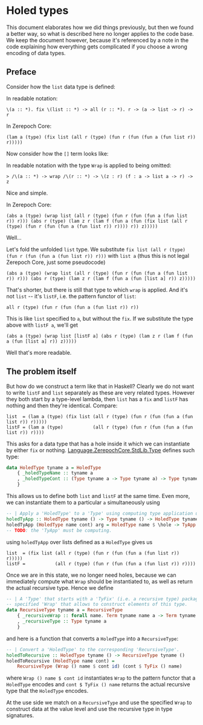 # Holed types

This document elaborates how we did things previously, but then we found a better way, so what is described here no longer applies to the code base. We keep the document however, because it's referenced by a note in the code explaining how everything gets complicated if you choose a wrong encoding of data types.

## Preface

Consider how the `list` data type is defined:

In readable notation:

```
\(a :: *). fix \(list :: *) -> all (r :: *). r -> (a -> list -> r) -> r
```

In Zerepoch Core:

```
(lam a (type) (fix list (all r (type) (fun r (fun (fun a (fun list r)) r)))))
```

Now consider how the `[]` term looks like:

In readable notation with the type `Wrap` is applied to being omitted:

```
> /\(a :: *) -> wrap /\(r :: *) -> \(z : r) (f : a -> list a -> r) -> z
```

Nice and simple.

In Zerepoch Core:

```
(abs a (type) (wrap list (all r (type) (fun r (fun (fun a (fun list r)) r))) (abs r (type) (lam z r (lam f (fun a (fun (fix list (all r (type) (fun r (fun (fun a (fun list r)) r)))) r)) z)))))
```

Well...

Let's fold the unfolded `list` type. We substitute `fix list (all r (type) (fun r (fun (fun a (fun list r)) r)))` with `list a` (thus this is not legal Zerepoch Core, just some pseudocode)

```
(abs a (type) (wrap list (all r (type) (fun r (fun (fun a (fun list r)) r))) (abs r (type) (lam z r (lam f (fun a (fun [list a] r)) z)))))
```

That's shorter, but there is still that type to which `wrap` is applied. And it's not `list` -- it's `listF`, i.e. the pattern functor of `list`:

```
all r (type) (fun r (fun (fun a (fun list r)) r))
```

This is like `list` specified to `a`, but without the `fix`. If we substitute the type above with `listF a`, we'll get

```
(abs a (type) (wrap list [listF a] (abs r (type) (lam z r (lam f (fun a (fun [list a] r)) z)))))
```

Well that's more readable.

## The problem itself

But how do we construct a term like that in Haskell? Clearly we do not want to write `listF` and `list` separately as these are very related types. However they both start by a type-level lambda, then `list` has a `fix` and `listF` has nothing and then they're identical. Compare:

```
list  = (lam a (type) (fix list (all r (type) (fun r (fun (fun a (fun list r)) r)))))
listF = (lam a (type)           (all r (type) (fun r (fun (fun a (fun list r)) r))))
```

This asks for a data type that has a hole inside it which we can instantiate by either `fix` or nothing. [Language.ZerepochCore.StdLib.Type](../stdlib/Language/ZerepochCore/StdLib/Type.hs) defines such type:

```haskell
data HoledType tyname a = HoledType
    { _holedTypeName :: tyname a
    , _holedTypeCont :: (Type tyname a -> Type tyname a) -> Type tyname a
    }
```

This allows us to define both `list` and `listF` at the same time. Even more, we can instantiate them to a particular `a` simultaneously using

```haskell
-- | Apply a 'HoledType' to a 'Type' using computing type application under the hood.
holedTyApp :: HoledType tyname () -> Type tyname () -> HoledType tyname ()
holedTyApp (HoledType name cont) arg = HoledType name $ \hole -> TyApp () (cont hole) arg
-- TODO: the 'TyApp' must be computing.
```

using `holedTyApp` over lists defined as a `HoledType` gives us

```
list  = (fix list (all r (type) (fun r (fun (fun a (fun list r)) r)))))
listF =           (all r (type) (fun r (fun (fun a (fun list r)) r))))
```

Once we are in this state, we no longer need holes, because we can immediately compute what `Wrap` should be instantiated to, as well as return the actual recursive type. Hence we define

```haskell
-- | A 'Type' that starts with a 'TyFix' (i.e. a recursive type) packaged along with a
-- specified 'Wrap' that allows to construct elements of this type.
data RecursiveType tyname a = RecursiveType
    { _recursiveWrap :: forall name. Term tyname name a -> Term tyname name a
    , _recursiveType :: Type tyname a
    }
```

and here is a function that converts a `HoledType` into a `RecursiveType`:

```haskell
-- | Convert a 'HoledType' to the corresponding 'RecursiveType'.
holedToRecursive :: HoledType tyname () -> RecursiveType tyname ()
holedToRecursive (HoledType name cont) =
    RecursiveType (Wrap () name $ cont id) (cont $ TyFix () name)
```

where `Wrap () name $ cont id` instantiates `Wrap` to the pattern functor that a `HoledType` encodes and `cont $ TyFix () name` returns the actual recursive type that the `HoledType` encodes.

At the use side we match on a `RecursiveType` and use the specified `Wrap` to construct data at the value level and use the recursive type in type signatures.
